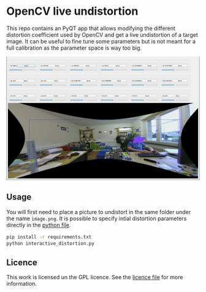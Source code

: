 # OpenCV live undistortion

 This repo contains an PyQT app that allows modifying the different distortion coefficient used by OpenCV and get a live undistortion of a target image. It can be useful to fine tune some parameters but is not meant for a full calibration as the parameter space is way too big.

![Screenshot](./screenshot.png)

 ## Usage

 You will first need to place a picture to undistort in the same folder under the name `image.png`. 
 It is possible to specify intial distortion parameters directly in the [python file](interactive_distortion.py#L120).

 ```bash
 pip install -r requirements.txt
 python interactive_distortion.py 
 ```

## Licence 

This work is licensed un the GPL licence. See the [licence file](LICENCE) for more information.
